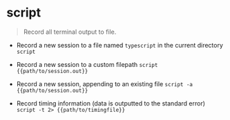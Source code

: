 # script
> Record all terminal output to file.

- Record a new session to a file named `typescript` in the current directory
`script`

- Record a new session to a custom filepath
`script {{path/to/session.out}}`

- Record a new session, appending to an existing file
`script -a {{path/to/session.out}}`

- Record timing information (data is outputted to the standard error)
`script -t 2> {{path/to/timingfile}}`
